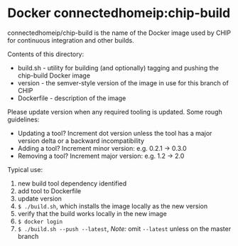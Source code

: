# Docker connectedhomeip:chip-build

connectedhomeip/chip-build is the name of the Docker image used by
CHIP for continuous integration and other builds.

Contents of this directory:

  * build.sh   - utility for building (and optionally) tagging and pushing
                 the chip-build Docker image
  * version    - the semver-style version of the image in use for this branch
                 of CHIP
  * Dockerfile - description of the image

Please update version when any required tooling is updated.  Some rough guidelines:

   * Updating a tool? Increment dot version unless the tool has
       a major version delta or a backward incompatibility
   * Adding a tool?  Increment minor version: e.g. 0.2.1 -> 0.3.0
   * Removing a tool? Increment major version: e.g. 1.2 -> 2.0

Typical use:

 1. new build tool dependency identified
 2. add tool to Dockerfile
 3. update version
 4. `$ ./build.sh`, which installs the image locally as the new version
 5. verify that the build works locally in the new image
 6. `$ docker login`
 7. `$ ./build.sh --push --latest`, *_Note:_* omit `--latest` unless
           on the master branch

